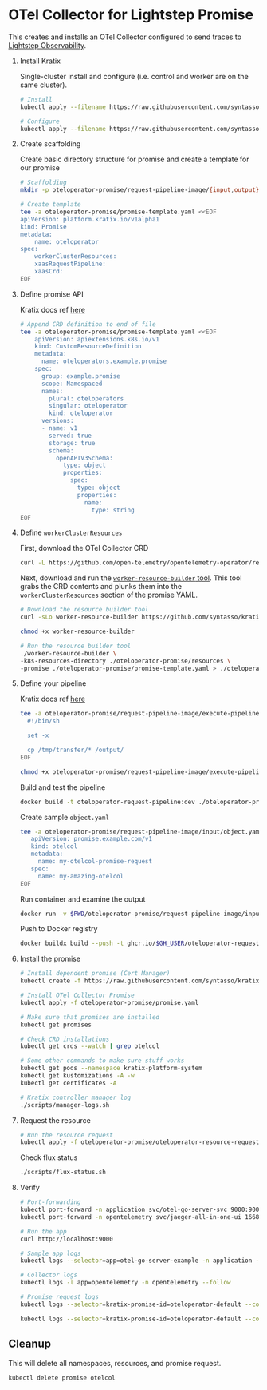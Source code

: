 # OTel Collector for Lightstep Promise

This creates and installs an OTel Collector configured to send traces to [Lightstep Observability](https://app.lightstep.com).

1. Install Kratix

    Single-cluster install and configure (i.e. control and worker are on the same cluster).

    ```bash
    # Install
    kubectl apply --filename https://raw.githubusercontent.com/syntasso/kratix/main/distribution/single-cluster/install-all-in-one.yaml

    # Configure
    kubectl apply --filename https://raw.githubusercontent.com/syntasso/kratix/main/distribution/single-cluster/config-all-in-one.yaml
    ```

2. Create scaffolding

    Create basic directory structure for promise and create a template for our promise

    ```bash
    # Scaffolding
    mkdir -p oteloperator-promise/request-pipeline-image/{input,output}

    # Create template
    tee -a oteloperator-promise/promise-template.yaml <<EOF
    apiVersion: platform.kratix.io/v1alpha1
    kind: Promise
    metadata:
        name: oteloperator
    spec:
        workerClusterResources:
        xaasRequestPipeline:
        xaasCrd:
    EOF
    ```

3. Define promise API

    Kratix docs ref [here](https://kratix.io/docs/main/guides/writing-a-promise#promise-api)

    ```bash
    # Append CRD definition to end of file
    tee -a oteloperator-promise/promise-template.yaml <<EOF
        apiVersion: apiextensions.k8s.io/v1
        kind: CustomResourceDefinition
        metadata:
          name: oteloperators.example.promise
        spec:
          group: example.promise
          scope: Namespaced
          names:
            plural: oteloperators
            singular: oteloperator
            kind: oteloperator
          versions:
          - name: v1
            served: true
            storage: true
            schema:
              openAPIV3Schema:
                type: object
                properties:
                  spec:
                    type: object
                    properties:
                      name:
                        type: string
    EOF
    ```

4. Define `workerClusterResources`

    First, download the OTel Collector CRD

    ```bash
    curl -L https://github.com/open-telemetry/opentelemetry-operator/releases/download/v0.73.0/opentelemetry-operator.yaml -o oteloperator-promise/resources/opentelemetry-operator.yaml
    ```

    Next, download and run the [`worker-resource-builder` tool](https://kratix.io/docs/main/guides/writing-a-promise#worker-cluster-resources). This tool grabs the CRD contents and plunks them into the `workerClusterResources` section of the promise YAML.

    ```bash
    # Download the resource builder tool
    curl -sLo worker-resource-builder https://github.com/syntasso/kratix/releases/download/v0.0.1/worker-resource-builder-v0.0.0-1-darwin-arm64

    chmod +x worker-resource-builder

    # Run the resource builder tool
    ./worker-resource-builder \
    -k8s-resources-directory ./oteloperator-promise/resources \
    -promise ./oteloperator-promise/promise-template.yaml > ./oteloperator-promise/promise.yaml
    ```

5. Define your pipeline

   Kratix docs ref [here](https://kratix.io/docs/main/guides/writing-a-promise#pipeline-script)

   ```bash
   tee -a oteloperator-promise/request-pipeline-image/execute-pipeline.sh <<EOF
     #!/bin/sh

     set -x

     cp /tmp/transfer/* /output/
   EOF

   chmod +x oteloperator-promise/request-pipeline-image/execute-pipeline.sh
   ```

   Build and test the pipeline

   ```bash
   docker build -t oteloperator-request-pipeline:dev ./oteloperator-promise/request-pipeline-image/
   ```

   Create sample `object.yaml`

   ```bash
   tee -a oteloperator-promise/request-pipeline-image/input/object.yaml <<EOF
      apiVersion: promise.example.com/v1
      kind: otelcol
      metadata:
        name: my-otelcol-promise-request
      spec:
        name: my-amazing-otelcol
   EOF
   ```

   Run container and examine the output

   ```bash
   docker run -v $PWD/oteloperator-promise/request-pipeline-image/input:/input -v $PWD/oteloperator-promise/request-pipeline-image/output:/output oteloperator-request-pipeline:dev
   ```

   Push to Docker registry

   ```bash
   docker buildx build --push -t ghcr.io/$GH_USER/oteloperator-request-pipeline:dev --platform=linux/arm64,linux/amd64 ./oteloperator-promise/request-pipeline-image/
   ```

6. Install the promise

    ```bash
    # Install dependent promise (Cert Manager)
    kubectl create -f https://raw.githubusercontent.com/syntasso/kratix-marketplace/main/cert-manager/promise.yaml
    
    # Install OTel Collector Promise
    kubectl apply -f oteloperator-promise/promise.yaml

    # Make sure that promises are installed
    kubectl get promises

    # Check CRD installations
    kubectl get crds --watch | grep otelcol

    # Some other commands to make sure stuff works
    kubectl get pods --namespace kratix-platform-system
    kubectl get kustomizations -A -w
    kubectl get certificates -A

    # Kratix controller manager log
    ./scripts/manager-logs.sh
    ```

7. Request the resource

   ```bash
   # Run the resource request
   kubectl apply -f oteloperator-promise/oteloperator-resource-request.yaml
   ```

   Check flux status

   ```bash
   ./scripts/flux-status.sh
   ```

8. Verify

   ```bash
   # Port-forwarding
   kubectl port-forward -n application svc/otel-go-server-svc 9000:9000
   kubectl port-forward -n opentelemetry svc/jaeger-all-in-one-ui 16686:16686

   # Run the app
   curl http://localhost:9000

   # Sample app logs
   kubectl logs --selector=app=otel-go-server-example -n application --follow

   # Collector logs
   kubectl logs -l app=opentelemetry -n opentelemetry --follow

   # Promise request logs
   kubectl logs --selector=kratix-promise-id=oteloperator-default --container status-writer

   kubectl logs --selector=kratix-promise-id=oteloperator-default --container xaas-request-pipeline-stage-1
   ```

## Cleanup

This will delete all namespaces, resources, and promise request.

```bash
kubectl delete promise otelcol
```